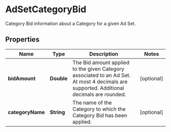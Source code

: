 

# AdSetCategoryBid

Category Bid information about a Category for a given Ad Set.

## Properties

| Name | Type | Description | Notes |
|------------ | ------------- | ------------- | -------------|
|**bidAmount** | **Double** | The Bid amount applied to the given Category associated to an Ad Set. At most 4 decimals are supported. Additional decimals are rounded. |  [optional] |
|**categoryName** | **String** | The name of the Category to which the Category Bid has been applied. |  [optional] |



